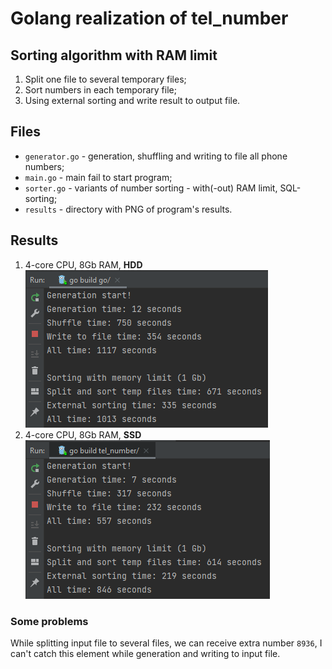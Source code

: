 # Golang realization of tel_number

## Sorting algorithm with RAM limit
1. Split one file to several temporary files;
2. Sort numbers in each temporary file;
3. Using external sorting and write result to output file.


## Files
* `generator.go` - generation, shuffling and writing to file all phone numbers;
* `main.go` - main fail to start program;
* `sorter.go` - variants of number sorting - with(-out) RAM limit, SQL-sorting;
* `results` - directory with PNG of program's results.

## Results
1. 4-core CPU, 8Gb RAM, **HDD**
   ![](./results/generation+limit_sorting_HDD.PNG "Sort with RAM limit, HDD")
2. 4-core CPU, 8Gb RAM, **SSD**
   ![](./results/generation+limit_sotring_SSD.PNG "Sort with RAM limit, SSD")

### Some problems
While splitting input file to several files, we can receive extra number `8936`, I can't catch this element while generation and writing to input file.